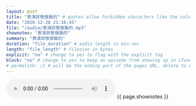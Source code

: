 ```yaml
---
layout: post
title: "表演狀態做飯的" # quotes allow forbidden characters like the colon
date: "2020-12-20 21:16:45"
file: "/audio/表演狀態做飯的.mp3"
shownotes: "表演狀態做飯的"
summary: "表演狀態做飯的"
duration: "file_duration" # audio length in min:sec
length: "file_length" # filesize in bytes
explicit: "no" # change to yes to flag with the explicit tag
block: "no" # change to yes to keep an episode from showing up in iTunes
# permalink: /1 # will be the ending part of the pages URL, delete to default to the title
---
```


<audio controls>
<source src="{{site.url}}{{site.baseurl}}{{ page.file }}" type="audio/x-mp3">
Your browser does not support the audio element.
</audio>
{{ page.shownotes }}
